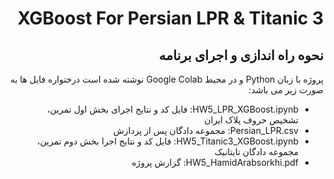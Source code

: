 <div dir="rtl">
<h1> XGBoost For Persian LPR & Titanic 3</h1>
<h2>نحوه راه اندازی و اجرای برنامه </h2>
  <p>
پروژه با زبان Python  و در محیط Google Colab نوشته شده است درختواره فایل ها به صورت زیر می باشد:
  </p>
  <ul>
    <li>HW5_LPR_XGBoost.ipynb: فایل کد و نتایج اجرای بخش اول تمرین، تشخیص حروف پلاک ایران</li>
    <li>Persian_LPR.csv: مجموعه دادگان پس از پردازش</li>
    <li>HW5_Titanic3_XGBoost.ipynb: فایل کد و نتایج اجرا بخش دوم تمرین، مجموعه دادگان تایتانیک </li>
    <li>HW5_HamidArabsorkhi.pdf: گزارش پروژه </li>
</div>
